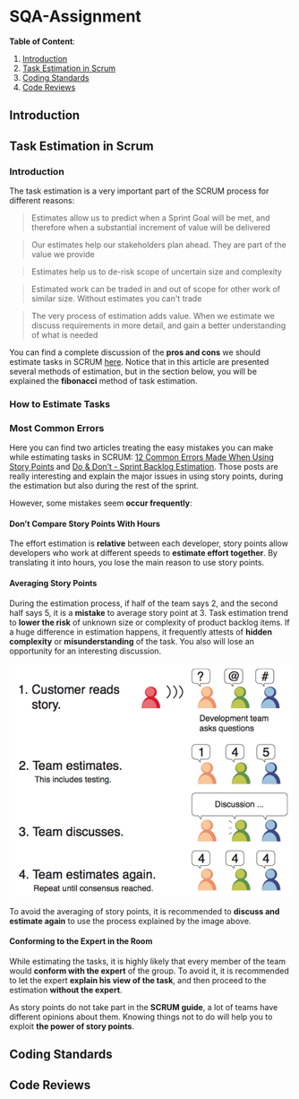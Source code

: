 # SQA-Assignment

**Table of Content**:
1. [Introduction](https://github.com/Harmos274/SQA-Assignment#introduction)
2. [Task Estimation in Scrum](https://github.com/Harmos274/SQA-Assignment#task-estimation-in-scrum)
3. [Coding Standards](https://github.com/Harmos274/SQA-Assignment#coding-standards)
4. [Code Reviews](https://github.com/Harmos274/SQA-Assignment#code-reviews)

## Introduction

## Task Estimation in Scrum

### Introduction

The task estimation is a very important part of the SCRUM process for different reasons:

> Estimates allow us to predict when a Sprint Goal will be met, and therefore when a substantial increment of value will be delivered

>Our estimates help our stakeholders plan ahead. They are part of the value we provide

>Estimates help us to de-risk scope of uncertain size and complexity

>Estimated work can be traded in and out of scope for other work of similar size. Without estimates you can't trade

>The very process of estimation adds value. When we estimate we discuss requirements in more detail, and gain a better understanding of what is needed

You can find a complete discussion of the **pros and cons** we should estimate tasks in SCRUM [here](https://dzone.com/articles/agile-estimation-practice). Notice that in this article are presented several methods of estimation, but in the section below, you will be explained the **fibonacci** method of task estimation.

### How to Estimate Tasks

### Most Common Errors

Here you can find two articles treating the easy mistakes you can make while estimating tasks in SCRUM: [12 Common Errors Made When Using Story Points]() and [Do & Don’t - Sprint Backlog Estimation](). Those posts are really interesting and explain the major issues in using story points, during the estimation but also during the rest of the sprint.

However, some mistakes seem **occur frequently**:

#### Don’t Compare Story Points With Hours

The effort estimation is **relative** between each developer, story points allow developers who work at different speeds to **estimate effort together**. By translating it into hours, you lose the main reason to use story points.

#### Averaging Story Points

During the estimation process, if half of the team says 2, and the second half says 5, it is a **mistake** to average story point at 3. Task estimation trend to **lower the risk** of unknown size or complexity of product backlog items. If a huge difference in estimation happens, it frequently attests of **hidden complexity** or **misunderstanding** of the task. You also will lose an opportunity for an interesting discussion.

![Discuss](./assets/task_estimation_discuss.png)

To avoid the averaging of story points, it is recommended to **discuss and estimate again** to use the process explained by the image above.

#### Conforming to the Expert in the Room

While estimating the tasks, it is highly likely that every member of the team would **conform with the expert** of the group. To avoid it, it is recommended to let the expert **explain his view of the task**, and then proceed to the estimation **without the expert**.

As story points do not take part in the **SCRUM guide**, a lot of teams have different opinions about them. Knowing things not to do will help you to exploit **the power of story points**.

## Coding Standards

## Code Reviews

